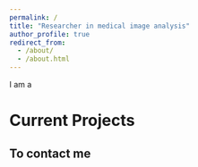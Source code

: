```yaml
---
permalink: /
title: "Researcher in medical image analysis"
author_profile: true
redirect_from: 
  - /about/
  - /about.html
---
```


I am a 

Current Projects
======


To contact me
------
